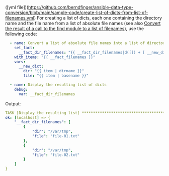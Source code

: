 ([yml file])(https://github.com/berndfinger/ansible-data-type-conversion/blob/main/sample-code/create-list-of-dicts-from-list-of-filenames.yml)
For creating a list of dicts, each one containing the directory name and the file name from a list of absolute file names
(see also [Convert the result of a call to the find module to a list of filenames](https://github.com/berndfinger/ansible-data-type-conversion/blob/main/find-result-to-list-of-filenames.md)),
use the following code:

```yaml
  - name: Convert a list of absolute file names into a list of directories and file names
    set_fact:
      __fact_dir_filenames: "{{ __fact_dir_filenames|d([]) + [ __new_dict ] }}"
    with_items: "{{ __fact_filenames }}"
    vars:
      __new_dict:
        dir: "{{ item | dirname }}"
        file: "{{ item | basename }}"

  - name: Display the resulting list of dicts
    debug:
      var: __fact_dir_filenames
```

Output:
```yaml
TASK [Display the resulting list] **********************************************************************************************************
ok: [localhost] => {
    "__fact_dir_filenames": [
        {
            "dir": "/var/tmp",
            "file": "file-01.txt"
        },
        {
            "dir": "/var/tmp",
            "file": "file-02.txt"
        }
    ]
}
```

